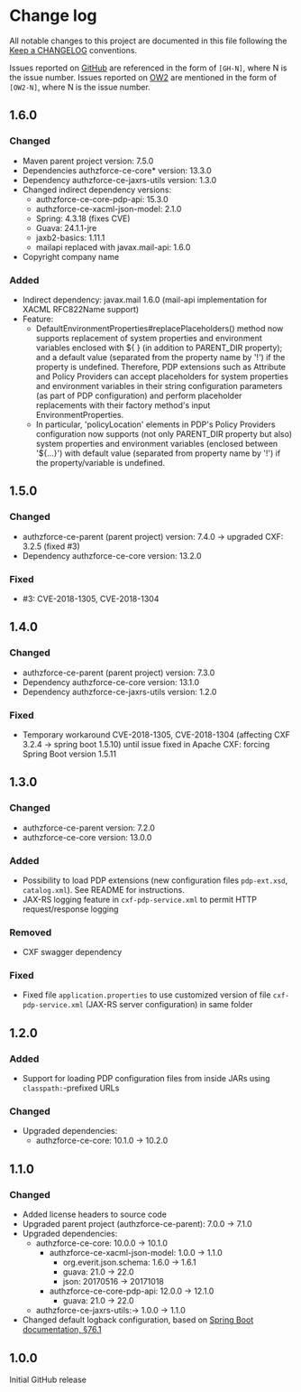 # Change log
All notable changes to this project are documented in this file following the [Keep a CHANGELOG](http://keepachangelog.com) conventions. 

Issues reported on [GitHub](https://github.com/authzforce/core/issues) are referenced in the form of `[GH-N]`, where N is the issue number. Issues reported on [OW2](https://jira.ow2.org/browse/AUTHZFORCE/) are mentioned in the form of `[OW2-N]`, where N is the issue number.


## 1.6.0
### Changed
- Maven parent project version: 7.5.0
- Dependencies authzforce-ce-core* version: 13.3.0
- Dependency authzforce-ce-jaxrs-utils version: 1.3.0
- Changed indirect dependency versions:
	- authzforce-ce-core-pdp-api: 15.3.0
	- authzforce-ce-xacml-json-model: 2.1.0
	- Spring: 4.3.18 (fixes CVE)
	- Guava: 24.1.1-jre
  	- jaxb2-basics: 1.11.1
  	- mailapi replaced with javax.mail-api: 1.6.0
- Copyright company name

### Added
- Indirect dependency: javax.mail 1.6.0 (mail-api implementation for XACML RFC822Name support)
- Feature: 
	- DefaultEnvironmentProperties#replacePlaceholders() method now supports replacement of system properties and environment variables enclosed with ${ } (in addition to PARENT_DIR property); and a default value (separated from the property name by '!') if the property is undefined. Therefore, PDP extensions such as Attribute and Policy Providers can accept placeholders for system properties and environment variables in their string configuration parameters (as part of PDP configuration) and perform placeholder replacements with their factory method's input EnvironmentProperties.
	- In particular, 'policyLocation' elements in PDP's Policy Providers configuration now supports (not only PARENT_DIR property but also) system properties and environment variables (enclosed between '${...}') with default value (separated from property name by '!') if the property/variable is undefined.


## 1.5.0
### Changed
- authzforce-ce-parent (parent project) version: 7.4.0 -> upgraded CXF: 3.2.5 (fixed #3)
- Dependency authzforce-ce-core version: 13.2.0

### Fixed
- #3: CVE-2018-1305, CVE-2018-1304 


## 1.4.0
### Changed
- authzforce-ce-parent (parent project) version: 7.3.0
- Dependency authzforce-ce-core version: 13.1.0
- Dependency authzforce-ce-jaxrs-utils version: 1.2.0

### Fixed
- Temporary workaround CVE-2018-1305, CVE-2018-1304 (affecting CXF 3.2.4 -> spring boot 1.5.10) until issue fixed in Apache CXF: forcing Spring Boot version 1.5.11 


## 1.3.0
### Changed
- authzforce-ce-parent version: 7.2.0
- authzforce-ce-core version: 13.0.0

### Added
- Possibility to load PDP extensions (new configuration files `pdp-ext.xsd`, `catalog.xml`). See README for instructions.
- JAX-RS logging feature in `cxf-pdp-service.xml` to permit HTTP request/response logging

### Removed
- CXF swagger dependency

### Fixed
- Fixed file `application.properties` to use customized version of file `cxf-pdp-service.xml` (JAX-RS server configuration) in same folder


## 1.2.0
### Added
- Support for loading PDP configuration files from inside JARs using `classpath:`-prefixed URLs

### Changed
- Upgraded dependencies:
	- authzforce-ce-core: 10.1.0 -> 10.2.0


## 1.1.0
### Changed
- Added license headers to source code
- Upgraded parent project (authzforce-ce-parent): 7.0.0 -> 7.1.0
- Upgraded dependencies:
	- authzforce-ce-core: 10.0.0 -> 10.1.0
		- authzforce-ce-xacml-json-model: 1.0.0 -> 1.1.0
			- org.everit.json.schema: 1.6.0 -> 1.6.1
			- guava: 21.0 -> 22.0
			- json: 20170516 -> 20171018
		- authzforce-ce-core-pdp-api: 12.0.0 -> 12.1.0
			- guava: 21.0 -> 22.0
	- authzforce-ce-jaxrs-utils:-> 1.0.0 -> 1.1.0
- Changed default logback configuration, based on [Spring Boot documentation, §76.1](https://docs.spring.io/spring-boot/docs/current/reference/html/howto-logging.html#howto-configure-logback-for-logging)


## 1.0.0
Initial GitHub release

